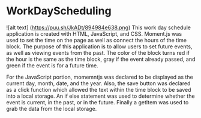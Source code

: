 # WorkDayScheduling
![alt text] (https://puu.sh/JkADt/894984e638.png)
This work day schedule application is created with HTML, JavaScript, and CSS. Moment.js was used to set the time on the page as well as connect the hours of the time block. The purpose of this application is to allow users to set future events, as well as viewing events from the past. The color of the block turns red if the hour is the same as the time block, gray if the event already passed, and green if the event is for a future time.

For the JavaScript portion, momemntjs was declared to be displayed as the current day, month, date, and the year. Also, the save button was declared as a click function which allowed the text within the time block to be saved into a local storage. An if else statement was used to determine whether the event is current, in the past, or in the future. Finally a getItem was used to grab the data from the local storage.
